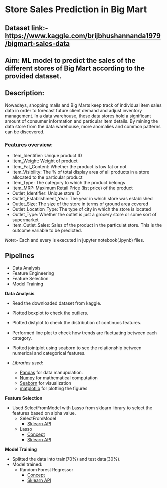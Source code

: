 # Store Sales Prediction in Big Mart

## Dataset link:- https://www.kaggle.com/brijbhushannanda1979/bigmart-sales-data

## Aim: ML model to predict the sales of the different stores of Big Mart according to the provided dataset.

## Description: 
Nowadays, shopping malls and Big Marts keep track of individual item sales data in
order to forecast future client demand and adjust inventory management. In a data
warehouse, these data stores hold a significant amount of consumer information and
particular item details. By mining the data store from the data warehouse, more
anomalies and common patterns can be discovered.


### Features overview:
- Item_Identifier: Unique product ID
- Item_Weight: Weight of product
- Item_Fat_Content: Whether the product is low fat or not
- Item_Visibility: The % of total display area of all products in a store allocated to the particular product
- Item_Type: The category to which the product belongs
- Item_MRP: Maximum Retail Price (list price) of the product
- Outlet_Identifier: Unique store ID
- Outlet_Establishment_Year: The year in which store was established
- Outlet_Size: The size of the store in terms of ground area covered
- Outlet_Location_Type: The type of city in which the store is located
- Outlet_Type: Whether the outlet is just a grocery store or some sort of supermarket
- Item_Outlet_Sales: Sales of the product in the particulat store. This is the outcome variable to be predicted.

*Note:-* Each and every is executed in jupyter notebook(.ipynb) files.

## Pipelines
- Data Analysis
- Feature Engineering
- Feature Selection
- Model Training

**Data Analysis**
- Read the downloaded dataset from kaggle.
- Plotted boxplot to check the outliers.
- Plotted distplot to check the distribution of continuos features.
- Performed line plot to check how trends are fluctuating between each category.
- Plotted jointplot using seaborn to see the relationship between numerical and categorical features.

- *Libraries used:*
  - [Pandas](https://pandas.pydata.org/docs/) for data manupulation.
  - [Numpy](https://numpy.org/doc/) for mathematical computation
  - [Seaborn](https://seaborn.pydata.org/) for visualization
  - [matplotlib](https://matplotlib.org/) for plotting the figures

**Feature Selection**
- Used SelectFromModel with Lasso from sklearn library to select the features based on alpha value.
  - SelectFromModel
    - [Sklearn API](https://scikit-learn.org/stable/modules/generated/sklearn.feature_selection.SelectFromModel.html)
  - Lasso
    - [Concept](https://www.mygreatlearning.com/blog/understanding-of-lasso-regression/)
    - [Sklearn API](https://scikit-learn.org/0.15/modules/generated/sklearn.linear_model.Lasso.html)

**Model Training**
- Splitted the data into train(70%) and test data(30%).
- Model trained:
  - Random Forest Regressor
    - [Concept](https://gdcoder.com/random-forest-regressor-explained-in-depth/)
    - [Sklearn API](https://scikit-learn.org/stable/modules/generated/sklearn.ensemble.RandomForestRegressor.html)
